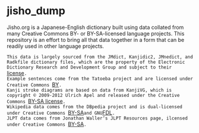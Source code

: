 # jisho_dump

Jisho.org is a Japanese-English dictionary built using data collated from many Creative Commons BY- or BY-SA-licensed language projects.  This repository is an effort to bring all that data together in a form that can be readily used in other language projects.

`This data is largely sourced from the JMdict, Kanjidic2, JMnedict, and Radkfile dictionary files, which are the property of the Electronic Dictionary Research and Development Group and subject to their `[license](http://www.edrdg.org/edrdg/licence.html)`.`  
`Example sentences come from the Tatoeba project and are licensed under Creative Commons `[BY](https://creativecommons.org/licenses/by/2.0/legalcode)`.`  
`Kanji stroke diagrams are based on data from KanjiVG, which is copyright © 2009-2012 Ulrich Apel and released under the Creative Commons `[BY-SA license](https://creativecommons.org/licenses/by-sa/3.0/legalcode)`.`  
`Wikipedia data comes from the DBpedia project and is dual-licensed under Creative Commons `[BY-SA](https://creativecommons.org/licenses/by-sa/3.0/legalcode)` and GNU `[FDL](https://www.gnu.org/licenses/fdl-1.3.en.html)`.`  
`JLPT data comes from Jonathan Waller‘s JLPT Resources page, ilcensed under Creative Commons `[BY-SA](https://creativecommons.org/licenses/by-sa/3.0/legalcode)`.` 
